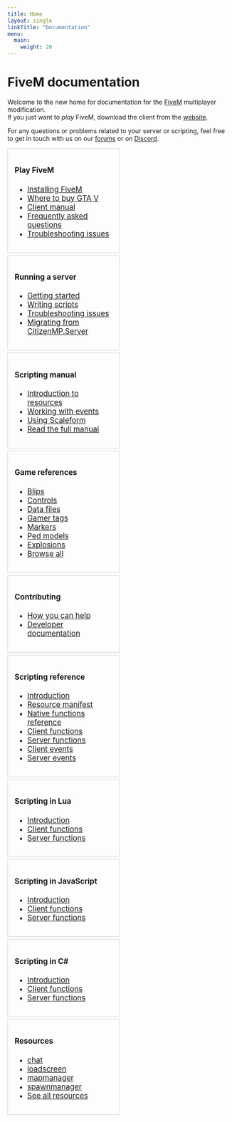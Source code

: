 ```yaml
---
title: Home
layout: single
linkTitle: "Documentation"
menu:
  main:
    weight: 20
---
```


FiveM documentation
===================

Welcome to the new home for documentation for the [FiveM][home] multiplayer modification. <br/>
If you just want to _play_ FiveM, download the client from the [website][home].

For any questions or problems related to your server or scripting, feel free to
get in touch with us on our [forums][forum] or on [Discord][discord].

<div style="font-size: 0;">
  <div style="width: 50%; vertical-align: top; display: inline-block; font-size: 1.05rem; padding-right: 5px;">
    <div style="border: 1px solid lightgray; padding: 15px; margin-bottom: 5px;">
      <h4>Play FiveM</h4>
      <ul>
        <li><a href="/docs/client-manual/installing-fivem">Installing FiveM</a></li>
        <li><a href="/docs/client-manual/where-to-buy-gtav">Where to buy GTA V</a></li>
        <li><a href="/docs/client-manual">Client manual</a></li>
        <li><a href="/docs/support/client-faq">Frequently asked questions</a></li>
        <li><a href="/docs/support/client-issues">Troubleshooting issues</a></li>
      </ul>
    </div>
    <div style="border: 1px solid lightgray; padding: 15px; margin-bottom: 5px;">
      <h4>Running a server</h4>
      <ul>
        <li><a href="/docs/server-manual/setting-up-a-server">Getting started</a></li>
        <li><a href="/docs/scripting-manual/introduction">Writing scripts</a></li>
        <li><a href="/docs/support/server-issues">Troubleshooting issues</a></li>
        <li><a href="/docs/server-manual/migrating-from-citmp">Migrating from CitizenMP.Server</a></li>
      </ul>
    </div>
    <div style="border: 1px solid lightgray; padding: 15px; margin-bottom: 5px;">
      <h4>Scripting manual</h4>
      <ul>
        <li><a href="/docs/scripting-manual/introduction/introduction-to-resources">Introduction to resources</a></li>
        <!-- <li><a href="/scripting-manual/debugging-scripts">Debugging your scripts</a></li> -->
        <!-- <li><a href="/scripting-manual/creating-a-custom-loadscreen">Creating a custom loadscreen</a></li> -->
        <li><a href="/docs/scripting-manual/working-with-events">Working with events</a></li>
        <!-- <li><a href="/scripting-manual/using-nui">Using NUI</a></li> -->
        <!-- <li><a href="/scripting-manual/using-dui">Using DUI</a></li> -->
        <li><a href="/docs/scripting-manual/using-scaleform">Using Scaleform</a></li>
        <li><a href="/docs/scripting-manual">Read the full manual</a></li>
      </ul>
    </div>
    <div style="border: 1px solid lightgray; padding: 15px; margin-bottom: 5px;">
      <h4>Game references</h4>
      <ul>
        <li><a href="/docs/game-references/blips">Blips</a></li>
        <li><a href="/docs/game-references/controls">Controls</a></li>
        <li><a href="/docs/game-references/data-files">Data files</a></li>
        <li><a href="/docs/game-references/gamer-tags">Gamer tags</a></li>
        <li><a href="/docs/game-references/markers">Markers</a></li>
        <li><a href="/docs/game-references/ped-models">Ped models</a></li>
        <li><a href="/docs/game-references/explosions">Explosions</a></li>
        <li><a href="/docs/game-references">Browse all</a></li>
      </ul>
    </div>
    <div style="border: 1px solid lightgray; padding: 15px; margin-bottom: 5px;">
      <h4>Contributing</h4>
      <ul>
        <li><a href="/docs/contributing/how-you-can-help">How you can help</a></li>
        <li><a href="/docs/developers/">Developer documentation</a></li>
      </ul>
    </div>
  </div>
  <div style="width: 50%; vertical-align: top; display: inline-block; font-size: 1.05rem;">
    <div style="border: 1px solid lightgray; padding: 15px; margin-bottom: 5px;">
      <h4>Scripting reference</h4>
      <ul>
        <li><a href="/docs/scripting-manual/introduction">Introduction</a></li>
        <li><a href="/docs/scripting-reference/resource-manifest/resource-manifest">Resource manifest</a></li>
        <li><a href="https://runtime.fivem.net/doc/reference.html" target="_blank">Native functions reference</a></li>
        <li><a href="/docs/scripting-reference/client-functions">Client functions</a></li>
        <li><a href="/docs/scripting-reference/server-functions">Server functions</a></li>
        <!-- <li><a href="/scripting-reference/useful-functions">Useful functions</a></li> -->
        <li><a href="/docs/scripting-reference/events/client-events">Client events</a></li>
        <li><a href="/docs/scripting-reference/events/server-events">Server events</a></li>
      </ul>
    </div>
    <div style="border: 1px solid lightgray; padding: 15px; margin-bottom: 5px;">
      <h4>Scripting in Lua</h4>
      <ul>
        <li><a href="/docs/scripting-manual/runtimes/lua">Introduction</a></li>
        <li><a href="/docs/scripting-reference/runtimes/lua/client-functions">Client functions</a></li>
        <li><a href="/docs/scripting-reference/runtimes/lua/server-functions">Server functions</a></li>
      </ul>
    </div>
    <div style="border: 1px solid lightgray; padding: 15px; margin-bottom: 5px;">
      <h4>Scripting in JavaScript</h4>
      <ul>
        <li><a href="/docs/scripting-manual/runtimes/javascript">Introduction</a></li>
        <li><a href="/docs/scripting-reference/runtimes/javascript/client-functions">Client functions</a></li>
        <li><a href="/docs/scripting-reference/runtimes/javascript/server-functions">Server functions</a></li>
      </ul>
    </div>
    <div style="border: 1px solid lightgray; padding: 15px; margin-bottom: 5px;">
      <h4>Scripting in C#</h4>
      <ul>
        <li><a href="/docs/scripting-manual/runtimes/csharp">Introduction</a></li>
        <li><a href="/docs/scripting-reference/runtimes/csharp/client-functions">Client functions</a></li>
        <li><a href="/docs/scripting-reference/runtimes/csharp/server-functions">Server functions</a></li>
      </ul>
    </div>
    <div style="border: 1px solid lightgray; padding: 15px; margin-bottom: 5px;">
      <h4>Resources</h4>
      <ul>
        <li><a href="/docs/resources/chat">chat</a></li>
        <li><a href="/docs/resources/loadscreen">loadscreen</a></li>
        <li><a href="/docs/resources/mapmanager">mapmanager</a></li>
        <li><a href="/docs/resources/spawnmanager">spawnmanager</a></li>
        <li><a href="/docs/resources">See all resources</a></li>
      </ul>
    </div>
  </div>
</div>

[home]: https://fivem.net
[forum]: https://forum.cfx.re
[discord]: https://discord.gg/fivem
